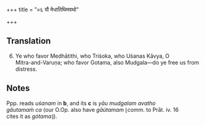 +++
title = "०६ यौ मेधातिथिमवथो"

+++
## Translation
6. Ye who favor Medhātithi, who Triśoka, who Uśanas Kāvya, O  
Mitra-and-Varuṇa; who favor Gotama, also Mudgala—do ye free us from  
distress.

## Notes
Ppp. reads *uśanam* in **b**, and its **c** is *yāu mudgalam avatho  
gāutamaṁ ca* (our O.Op. also have *gāútamam* ⌊comm. to Prāt. iv. 16  
cites it as *gótama*⌋).
